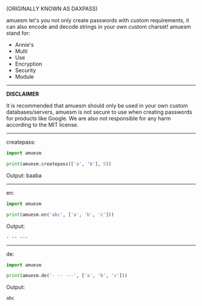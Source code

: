 (ORIGINALLY KNOWN AS DAXPASS)

amuesm let's you not only create passwords with custom requirements, it can also encode and decode strings in your own custom charset! amuesm stand for:

- Annie's 
- Multi
- Use
- Encryption
- Security
- Module


___

**DISCLAIMER**

It is recommended that amuesm should only be used in your own custom databases/servers, amuesm is not secure to use when creating passwords for products like Google. We are also not responsible for any harm according to the MIT license.
___

createpass:
```python
import amuesm

print(amuesm.createpass(['a', 'b'], 5))
```
Output:
baaba

___

en:
```python
import amuesm

print(amuesm.en('abc', ['a', 'b', 'c']))
```
Output:
```
- -- ---
```
___

de:
```python
import amuesm

print(amuesm.de('- -- ---', ['a', 'b', 'c']))
```
Output:
```
abc
```
